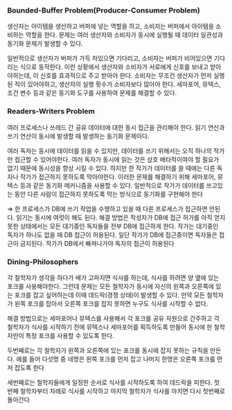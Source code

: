 ### **Bounded-Buffer Problem(Producer-Consumer Problem)**

생산자는 아이템을 생산하고 버퍼에 넣는 역할을 하고, 소비자는 버퍼에서 아이템을 소비하는 역할을 한다. 문제는 여러 생산자와 소비자가 동시에 실행될 때 데이터 일관성과 동기화 문제가 발생할 수 있다.

일반적으로 생산자가 버퍼가 가득 차있으면 기다리고, 소비자는 버퍼가 비어있으면 기다리는 식으로 동작한다. 이런 상황에서 생산자와 소비자가 서로에게 신호를 보내고 받아야하는데, 이 신호를 효과적으로 주고 받아야 한다. 소비자는 무조건 생산자가 먼저 실행된 적이 있어야하고, 생산자의 실행 횟수가 소비자보다 많아야 한다. 세마포어, 뮤텍스, 조건 변수 등과 같은 동기화 도구를 사용하여 문제를 해결할 수 있다.

### **Readers-Writers Problem**
여러 프로세스나 쓰레드 간 공유 데이터에 대한 동시 접근을 관리해야 한다. 읽기 연산과 쓰기 연산이 동시에 발생할 때 발생하는 동기화 문제이다.

여러 독자는 동시에 데이터를 읽을 수 있지만, 데이터를 쓰기 위해서는 오직 하나의 작가만 접근할 수 있어야한다. 여러 독자가 동시에 읽는 것은 상호 배타적이여야 할 필요가 없기 때문에 동시성을 향상 시킬 수 있다. 하지만 한 작가가 데이터를 쓸 때에는 다른 독자나 작가가 접근하지 못하도록 막아야한다. 이러한 문제를 해결하기 위해 세마포어, 뮤텍스 등과 같은 동기화 메커니즘을 사용할 수 있다. 일반적으로 작가가 데이터를 쓰고있는 동안 다른 사람이 접근하지 못하도록 막는 방식으로 동기화를 구현해야 한다

⇒ 한 프로세스가 DB에 쓰기 작업을 수행하고 있을 때 다른 프로세스가 접근하면 안된다. 읽기는 동시에 여럿이 해도 된다. 해결 방법은 작성자가 DB에 접근 허가를 아직 얻지 못한 상태에서는 모든 대기중인 독자들을 전부 DB에 접근하게 한다. 작가는 대기중인 독자가 하나도 없을 때 DB 접근이 허용된다. 일단 작가가 DB에 접근중이면 독자들은 접근이 금지된다. 작가가 DB에서 빠져나가야 독자의 접근이 허용된다

### **Dining-Philosophers**

각 철학자가 생각을 하다가 배가 고파지면 식사를 하는데, 식사를 하려면 양 옆에 있는 포크를 사용해야한다. 그런데 문제는 모든 철학자가 동시에 자신의 왼쪽과 오른쪽에 있는 포크를 잡고 싶어하는데 이때 데드락(경쟁 상태)이 발생할 수 있다. 만약 모든 철학자가 왼쪽 포크를 잡아서 오른쪽 포크를 잡지 못하면 누구도 식사를 시작할 수 없다. 

해결 방법으로는 세마포어나 뮤텍스를 사용해서 각 포크를 공유 자원으로 간주하고 각 철학자가 식사를 시작하기 전에 뮤텍스나 세마포어를 획득하도록 만들어 동시에 한 철학자만이 특정 포크를 사용할 수 있도록 한다.

두번째로는 각 철학자가 왼쪽과 오른쪽에 있는 포크를 동시에 잡지 못하는 규칙을 만든다. 예를 들어 다섯명 중 네명은 왼쪽 포크를 먼저 잡고 나머지 한명은 오른쪽 포크를 먼저 잡도록 한다

세번째로는 철학자들에게 일정한 순서로 식사를 시작하도록 하여 데드락을 피한다. 첫 번째 철학자부터 차례로 식사를 시작하고 마지막 철학자가 식사를 마치면 다시 첫번째로 돌아간다
